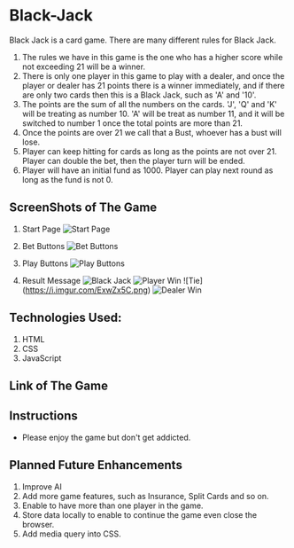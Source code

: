 # Black-Jack
Black Jack is a card game. There are many different rules for Black Jack. 
1. The rules we have in this game is the one who has a higher score while not exceeding 21 will be a winner. 
2. There is only one player in this game to play with a dealer, and once the player or dealer has 21 points there is a winner immediately, and if there are only two cards then this is a Black Jack, such as 'A' and '10'.
3. The points are the sum of all the numbers on the cards. 'J', 'Q' and 'K' will be treating as number 10. 'A' will be treat as number 11, and it will be switched to number 1 once the total points are more than 21.
4. Once the points are over 21 we call that a Bust, whoever has a bust will lose.
5. Player can keep hitting for cards as long as the points are not over 21. Player can double the bet, then the player turn will be ended.
6. Player will have an initial fund as 1000. Player can play next round as long as the fund is not 0.

## ScreenShots of The Game
1. Start Page
![Start Page](https://i.imgur.com/0nxWzrR.png)

2. Bet Buttons
![Bet Buttons](https://i.imgur.com/4jUleEj.png)

3. Play Buttons
![Play Buttons](https://i.imgur.com/51kuK4K.png)

4. Result Message
![Black Jack](https://i.imgur.com/4PoGAqO.png)
![Player Win](https://i.imgur.com/efNXg4x.png)
![Tie] (https://i.imgur.com/ExwZx5C.png)
![Dealer Win](https://i.imgur.com/yRSdjk2.png)

## Technologies Used:
1. HTML
2. CSS
3. JavaScript

## Link of The Game


## Instructions
- Please enjoy the game but don't get addicted.

## Planned Future Enhancements
1. Improve AI
2. Add more game features, such as Insurance, Split Cards and so on.
3. Enable to have more than one player in the game.
4. Store data locally to enable to continue the game even close the browser.
5. Add media query into CSS.


